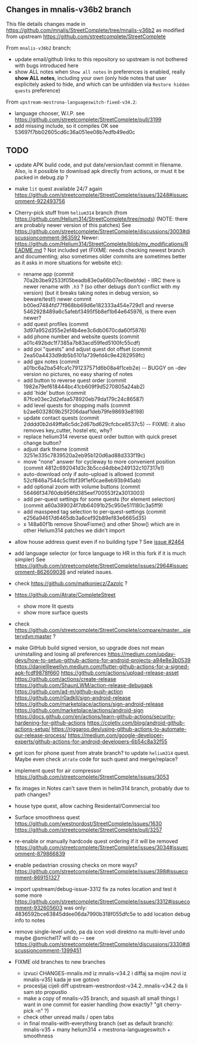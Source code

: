 ## Changes in mnalis-v36b2 branch

This file details changes made in https://github.com/mnalis/StreetComplete/tree/mnalis-v36b2
as modified from upstream https://github.com/streetcomplete/StreetComplete

From `mnalis-v36b2` branch:
* update email/github links to this repository
  so upstream is not bothered with bugs introduced here
* show ALL notes
  when `Show all notes` in preferences is enabled, really **show ALL notes**,
  including your own (only hide notes that user explicitely asked to hide,
  and which can be unhidden via `Restore hidden quests` preference)

From `upstream-mestrona-languageswitch-fixed-v34.2`:
* language chooser, W.I.P.
  see https://github.com/streetcomplete/StreetComplete/pull/3199
* add missing include, so it compiles OK
  see 53697f7bb02605cd6c36a051ee08b7edfb49ed0c

## TODO
* update APK build code, and put date/version/last commit in filename.
  Also, is it possible to download apk directly from actions, or must it be packed in debug.zip ?
* make `lit` quest available 24/7 again
  https://github.com/streetcomplete/StreetComplete/issues/3248#issuecomment-922493756
* Cherry-pick stuff from `helium314` branch (from https://github.com/Helium314/StreetComplete/tree/mods) (NOTE: there are probably newer version of this patches)
  See https://github.com/streetcomplete/StreetComplete/discussions/3003#discussioncomment-963592
  Newer: https://github.com/Helium314/StreetComplete/blob/my_modifications/README.md ?
  Not included yet (FIXME: needs checking newest branch and documenting; also sometimes older commits are sometimes better as it asks in more situations for website etc):
    * rename app (commit 70a2b3be92533f05beadb83e0a66b07ec6bebfde) - IIRC there is newer rename with `.h3` ?
      (so other debugs don't conflict with my version)
      (but it breaks taking notes in debug version, so beware/test!)
      newer commit b00ed7484fd77f968bb69d6e182333a454e729d1 and reverse 5462928489a6c5afebf3495f5b8ef1b64e645976, is there even newer?
    * add quest profiles (commit 3d97a952d355e2ef4b4ee3c6db0670cda60f5876)
    * add phone number and website quests (commit a01c492bdc1f7385a7b83acd59fed5100fc55cdf)
    * add poi "quests" and adjust quest dot offset (commit 2ea50a4433d9db5b5101a739efd4c9e4282959fc)
    * add gpx notes (commit a01bc6a2ba54fca1c791237571d6b08a4f1ceb2e) -- BUGGY on -dev version no pictures, no easy sharing of notes
    * add button to reverse quest order (commit 1982e79ef618444bc41cb609f9d5270805a24ab2)
    * add 'hide' button  (commit 87fce03ec2d2efaa578920eb79da179c24c86587)
    * add level quests for shopping malls  (commit b2ae6032809b25f206daaf1deb79fe98693e8198)
    * update contact quests  (commit 2dddd0b2d49ffa6c5dc2d67bd629cfcbce8537c5) -- FIXME: it also removes key_cutter, hostel etc, why?
    * replace helium314 reverse quest order button with quick preset change button?
    * adjust dark theme (commit 3251e335c7839520a2eb95b120d6ad88d333f19c)
    * move "none" answer for cycleway to more convenient position (commit 4812c692041d3c3b5ccd4dbbe249132c107317e1)
    * auto-download only if auto-upload is allowed (commit 52cf846a7544c5c1fbf39f1ef0cae8eb93b945ab)
    * add optional zoom with volume buttons (commit 56466f34760db956fd385eef700553f2a3013003)
    * add per-quest settings for some quests (for element selection) (commit a60a389024f7db64091b25c950e511180c3a5ff9)
    * add maxspeed tag selection to per-quest-settings (commit e256a94617d6465db3a6cef92b89ef83e6665d35)
    * x 148a60f1b remove ShowFixme() and other Show() which are in other Helium314 patches we didn't import
* allow house address quest even if no building type ?
  See [issue #2464](https://github.com/streetcomplete/StreetComplete/issues/2464)
* add language selector (or force language to HR in this fork if it is much simpler)
  See https://github.com/streetcomplete/StreetComplete/issues/2964#issuecomment-862609036 and related issues.
* check https://github.com/matkoniecz/Zazolc ?
* https://github.com/Atrate/CompleteStreet
    * show more lit quests
    * show more surface quests
* check https://github.com/streetcomplete/StreetComplete/compare/master...pietervdvn:master ?
* make GitHub build signed version, so upgrade does not mean uninstalling and losing all preferences
  https://medium.com/upday-devs/how-to-setup-github-actions-for-android-projects-a94e8e3b0539
  https://danielllewellyn.medium.com/flutter-github-actions-for-a-signed-apk-fcdf9878f660
  https://github.com/actions/upload-release-asset
  https://github.com/actions/create-release
  https://github.com/ShaunLWM/action-release-debugapk
  https://github.com/ad-m/github-push-action
  https://github.com/r0adkll/sign-android-release
  https://github.com/marketplace/actions/sign-android-release
  https://github.com/marketplace/actions/android-sign
  https://docs.github.com/en/actions/learn-github-actions/security-hardening-for-github-actions
  https://coletiv.com/blog/android-github-actions-setup/
  https://riggaroo.dev/using-github-actions-to-automate-our-release-process/
  https://medium.com/google-developer-experts/github-actions-for-android-developers-6b54c8a32f55
* get icon for phone quest from atrate branch?
  to update `helium314` quest.
  Maybe even check `atrate` code for such quest and merge/replace?
* implement quest for air compressor
  https://github.com/streetcomplete/StreetComplete/issues/3053
* fix images in Notes
  can't save them in helim314 branch, probably due to path changes?
* house type quest, allow caching Residental/Commercial too
* Surface smoothness quest
  https://github.com/westnordost/StreetComplete/issues/1630
  https://github.com/streetcomplete/StreetComplete/pull/3257
* re-enable or manually hardcode quest ordering if it will be removed
  https://github.com/streetcomplete/StreetComplete/issues/3034#issuecomment-879866839
* enable pedastrian crossing checks on more ways?
  https://github.com/streetcomplete/StreetComplete/issues/398#issuecomment-869151327
* import upstream/debug-issue-3312 fix za notes location
  and test it some more https://github.com/streetcomplete/StreetComplete/issues/3312#issuecomment-932605603
  was only: 4836592bce63845ddee06da7990b318f055dfc5e to add location debug info to notes
* remove single-level undo, pa da icon vodi direktno na multi-level undo
  maybe @smichel17 will do -- see https://github.com/streetcomplete/StreetComplete/discussions/3330#discussioncomment-1399451

* FIXME old branches to new branches
    * izvuci CHANGES-mnalis.md iz mnalis-v34.2 i diffaj sa mojim novi iz mnalis-v35) kada je sve gotovo
    * procesljaj cijeli diff upstream-westnordost-v34.2..mnalis-v34.2 da li sam sto propustio
    * make a copy of mnalis-v35 branch, and squash all small things I want in one commit for easier handling
      (how exactly? "git cherry-pick -n" ?)
    * check other unread mails / open tabs
    * in final mnalis-with-everything branch (set as default branch): mnalis-v35 + many helium314 + mestrona-languageswitch + smoothness

